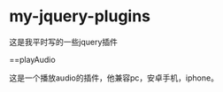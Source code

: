 my-jquery-plugins
=================

这是我平时写的一些jquery插件

==playAudio

这是一个播放audio的插件，他兼容pc，安卓手机，iphone。

